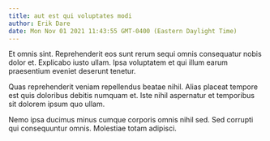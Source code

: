 ```yaml
---
title: aut est qui voluptates modi
author: Erik Dare
date: Mon Nov 01 2021 11:43:55 GMT-0400 (Eastern Daylight Time)
---
```

Et omnis sint. Reprehenderit eos sunt rerum sequi omnis consequatur nobis dolor et. Explicabo iusto ullam. Ipsa voluptatem et qui illum earum praesentium eveniet deserunt tenetur.

 Quas reprehenderit veniam repellendus beatae nihil. Alias placeat tempore est quis doloribus debitis numquam et. Iste nihil aspernatur et temporibus sit dolorem ipsum quo ullam.

 Nemo ipsa ducimus minus cumque corporis omnis nihil sed. Sed corrupti qui consequuntur omnis. Molestiae totam adipisci.